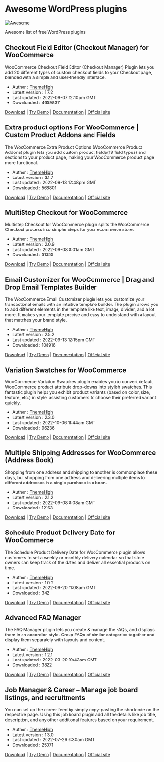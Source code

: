 # Awesome WordPress plugins
[![Awesome](https://awesome.re/badge-flat2.svg)](https://awesome.re)

Awesome list of free WordPress plugins

## Checkout Field Editor (Checkout Manager) for WooCommerce
WooCommerce Checkout Field Editor (Checkout Manager) Plugin lets you add 20 different types of custom checkout fields to your Checkout page, blended with a simple and user-friendly interface.

 - Author : [ThemeHigh](https://www.themehigh.com/?utm_source=awesome_repo)
 - Latest version : 1.7.2
 - Last updated : 2022-09-07 12:10pm GMT
 - Downloaded : 4659837

[Download](https://wordpress.org/plugins/woo-checkout-field-editor-pro/?utm_source=awesome_repo) | [Try Demo](https://flydemos.com/wcfe/?utm_source=awesome_repo) | [Documentation](https://www.themehigh.com/docs/category/checkout-field-editor-for-woocommerce/?utm_source=awesome_repo) | [Official site](https://www.themehigh.com/product/woocommerce-checkout-field-editor-pro/?utm_source=awesome_repo)

## Extra product options For WooCommerce | Custom Product Addons and Fields
The WooCommerce Extra Product Options (WooCommerce Product Addons) plugin lets you add custom product fields(19 field types) and sections to your product page, making your WooCommerce product page more functional.

 - Author : [ThemeHigh](https://www.themehigh.com/?utm_source=awesome_repo)
 - Latest version : 3.1.7
 - Last updated : 2022-09-13 12:48pm GMT
 - Downloaded : 568801

[Download](https://wordpress.org/plugins/woo-extra-product-options/?utm_source=awesome_repo) | [Try Demo](https://flydemos.com/wepo/?utm_source=awesome_repo) | [Documentation](https://www.themehigh.com/docs/category/extra-product-option-for-woocommerce/?utm_source=awesome_repo) | [Official site](https://www.themehigh.com/product/woocommerce-extra-product-options/?utm_source=awesome_repo)

## MultiStep Checkout for WooCommerce
Multistep Checkout for WooCommerce plugin splits the WooCommerce Checkout process into simpler steps for your ecommerce store.

 - Author : [ThemeHigh](https://www.themehigh.com/?utm_source=awesome_repo)
 - Latest version : 2.0.9
 - Last updated : 2022-09-08 8:01am GMT
 - Downloaded : 51355

[Download](https://wordpress.org/plugins/woo-multistep-checkout/?utm_source=awesome_repo) | [Try Demo](https://flydemos.com/wmsc/?utm_source=awesome_repo) | [Documentation](https://www.themehigh.com/docs/category/multi-step-checkout-for-woocommerce/?utm_source=awesome_repo) | [Official site](https://www.themehigh.com/product/woocommerce-multi-step-checkout/?utm_source=awesome_repo)

## Email Customizer for WooCommerce | Drag and Drop Email Templates Builder
The WooCommerce Email Customizer plugin lets you customize your transactional emails with an intuitive template builder. The plugin allows you to add different elements in the template like text, image, divider, and a lot more. It makes your template precise and easy to understand with a layout that matches your brand style.

 - Author : [ThemeHigh](https://www.themehigh.com/?utm_source=awesome_repo)
 - Latest version : 2.5.2
 - Last updated : 2022-09-13 12:15pm GMT
 - Downloaded : 108916

[Download](https://wordpress.org/plugins/email-customizer-for-woocommerce/?utm_source=awesome_repo) | [Try Demo](https://flydemos.com/wecm/?utm_source=awesome_repo) | [Documentation](https://www.themehigh.com/docs/category/email-customizer-for-woocommerce/?utm_source=awesome_repo) | [Official site](https://www.themehigh.com/product/woocommerce-email-customizer/?utm_source=awesome_repo)

## Variation Swatches for WooCommerce
WooCommerce Variation Swatches plugin enables you to convert default WooCommerce product attribute drop-downs into stylish swatches. This fantastic plugin helps you exhibit product variants (based on color, size, texture, etc.) in style, assisting customers to choose their preferred variant quickly.

 - Author : [ThemeHigh](https://www.themehigh.com/?utm_source=awesome_repo)
 - Latest version : 2.3.0
 - Last updated : 2022-10-06 11:44am GMT
 - Downloaded : 96236

[Download](https://wordpress.org/plugins/product-variation-swatches-for-woocommerce/?utm_source=awesome_repo) | [Try Demo](https://flydemos.com/wpvs/?utm_source=awesome_repo) | [Documentation](https://www.themehigh.com/docs/category/variation-swatches-for-woocommerce/?utm_source=awesome_repo) | [Official site](https://www.themehigh.com/product/woocommerce-product-variation-swatches/?utm_source=awesome_repo)

## Multiple Shipping Addresses for WooCommerce (Address Book)
Shopping from one address and shipping to another is commonplace these days, but shopping from one address and delivering multiple items to different addresses in a single purchase is a boon.

 - Author : [ThemeHigh](https://www.themehigh.com/?utm_source=awesome_repo)
 - Latest version : 2.1.2
 - Last updated : 2022-09-08 8:08am GMT
 - Downloaded : 12163

[Download](https://wordpress.org/plugins/themehigh-multiple-addresses/?utm_source=awesome_repo) | [Try Demo](https://flydemos.com/wmap/?utm_source=awesome_repo) | [Documentation](https://www.themehigh.com/docs/category/multiple-shipping-addresses-for-woocommerce/?utm_source=awesome_repo) | [Official site](https://www.themehigh.com/product/woocommerce-multiple-addresses-pro/?utm_source=awesome_repo)

## Schedule Product Delivery Date for WooCommerce
The Schedule Product Delivery Date for WooCommerce plugin allows customers to set a weekly or monthly delivery calendar, so that store owners can keep track of the dates and deliver all essential products on time.

 - Author : [ThemeHigh](https://www.themehigh.com/?utm_source=awesome_repo)
 - Latest version : 1.0.2
 - Last updated : 2022-09-20 11:08am GMT
 - Downloaded : 342

[Download](https://wordpress.org/plugins/schedule-product-delivery-date-for-woocommerce/?utm_source=awesome_repo) | [Try Demo](https://flydemos.com/sd/?utm_source=awesome_repo) | [Documentation](https://www.themehigh.com/docs/category/scheduled-delivery-for-woocommerce/?utm_source=awesome_repo) | [Official site](https://www.themehigh.com/product/schedule-delivery-for-woocommerce/?utm_source=awesome_repo)

## Advanced FAQ Manager
The FAQ Manager plugin lets you create & manage the FAQs, and displays them in an accordion style. Group FAQs of similar categories together and display them separately with layouts and content.

 - Author : [ThemeHigh](https://www.themehigh.com/?utm_source=awesome_repo)
 - Latest version : 1.2.1
 - Last updated : 2022-03-29 10:43am GMT
 - Downloaded : 3822

[Download](https://wordpress.org/plugins/advanced-faq-manager/?utm_source=awesome_repo) | [Try Demo](https://flydemos.com/faq/?utm_source=awesome_repo) | [Documentation](https://www.themehigh.com/docs/category/advanced-faq-manager/?utm_source=awesome_repo) | [Official site](https://www.themehigh.com/product/advanced-faq-manager/?utm_source=awesome_repo)

## Job Manager &amp; Career &#8211; Manage job board listings, and recruitments
You can set up the career feed by simply copy-pasting the shortcode on the respective page. Using this job board plugin add all the details like job title, description, and any other additional features based on your requirement.

 - Author : [ThemeHigh](https://www.themehigh.com/?utm_source=awesome_repo)
 - Latest version : 1.3.0
 - Last updated : 2022-07-26 6:30am GMT
 - Downloaded : 25071
 
[Download](https://wordpress.org/plugins/job-manager-career/?utm_source=awesome_repo) | [Try Demo](https://flydemos.com/thjm/?utm_source=awesome_repo) | [Documentation](https://www.themehigh.com/docs/category/job-manager-career/?utm_source=awesome_repo) | [Official site](https://www.themehigh.com/product/job-manager-career/?utm_source=awesome_repo)